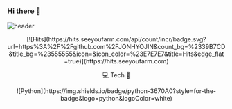 ### Hi there 👋

<!--
**JONHYOJIN/JONHYOJIN** is a ✨ _special_ ✨ repository because its `README.md` (this file) appears on your GitHub profile.

Here are some ideas to get you started:

- 🔭 I’m currently working on ...
- 🌱 I’m currently learning ...
- 👯 I’m looking to collaborate on ...
- 🤔 I’m looking for help with ...
- 💬 Ask me about ...
- 📫 How to reach me: ...
- 😄 Pronouns: ...
- ⚡ Fun fact: ...
-->
![header](https://capsule-render.vercel.app/api?type=wave&color=auto&height=300&section=header&text=👋🏻JONHYOJIN&fontSize=90)

<p align="center">[![Hits](https://hits.seeyoufarm.com/api/count/incr/badge.svg?url=https%3A%2F%2Fgithub.com%2FJONHYOJIN&count_bg=%2339B7CD&title_bg=%23555555&icon=&icon_color=%23E7E7E7&title=Hits&edge_flat=true)](https://hits.seeyoufarm.com)</p>

<p align="center">💻 Tech 🐣</p>

<p align="center">![Python](https://img.shields.io/badge/python-3670A0?style=for-the-badge&logo=python&logoColor=white)</p>

